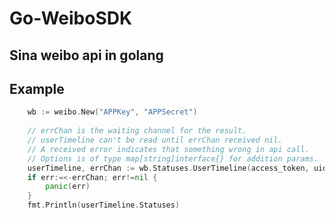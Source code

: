 Go-WeiboSDK
===========

Sina weibo api in golang
-----------

## Example

```go
	wb := weibo.New("APPKey", "APPSecret")
	
	// errChan is the waiting channel for the result.
	// userTimeline can't be read until errChan received nil.
	// A received error indicates that something wrong in api call.
	// Options is of type map[string]interface{} for addition params.
	userTimeline, errChan := wb.Statuses.UserTimeline(access_token, uid, "", options) 
	if err:=<-errChan; err!=nil {
		panic(err)
	}
	fmt.Println(userTimeline.Statuses)
```
